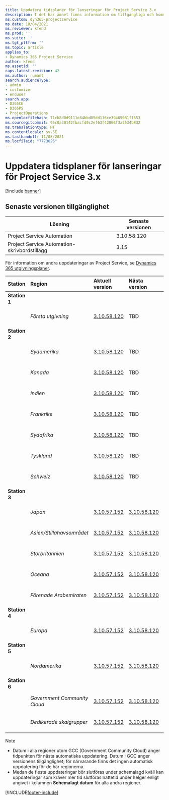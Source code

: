```yaml
---
title: Uppdatera tidsplaner för lanseringar för Project Service 3.x
description: I det här ämnet finns information om tillgängliga och kommande versioner av Dynamics 365 Project Service Automation.
ms.custom: dyn365-projectservice
ms.date: 10/04/2021
ms.reviewer: kfend
ms.prod: ''
ms.suite: ''
ms.tgt_pltfrm: ''
ms.topic: article
applies_to:
- Dynamics 365 Project Service
author: kfend
ms.assetid: ''
caps.latest.revision: 42
ms.author: rumant
search.audienceType:
- admin
- customizer
- enduser
search.app:
- D365CE
- D365PS
- ProjectOperations
ms.openlocfilehash: 71cb8d0d9111e84bbd85dd116ce39465081f1653
ms.sourcegitcommit: 95c0a30142fbacfd0c2ef63f42066f3a3534b832
ms.translationtype: HT
ms.contentlocale: sv-SE
ms.lasthandoff: 11/08/2021
ms.locfileid: "7773626"
---
```

# <a name="update-release-schedule-for-project-service-3x"></a>Uppdatera tidsplaner för lanseringar för Project Service 3.x

[!include [banner](../includes/psa-now-project-operations.md)]

## <a name="latest-version-availability"></a>Senaste versionen tillgänglighet

| Lösning  | Senaste versionen |
|-------|----|
| Project Service Automation    | 3.10.58.120 |
| Project Service Automation-skrivbordstillägg                | 3.15          |

För information om andra uppdateringar av Project Service, se [Dynamics 365 utgivningsplaner](/dynamics365/release-plans/). 

| Station  | Region | Aktuell version | Nästa version |  Schemalagt datum
| :---   | :---   | :---   | :---   |:---   |         
|<strong>Station 1</strong> | |  |  | |
| | <i>Första utgivning</i> | [3.10.58.120](whats-new-ur-37.md) | TBD | 03 december 2021
|<strong>Station 2</strong> | |  |  | |
| | <i>Sydamerika</i> | [3.10.58.120](whats-new-ur-37.md) | TBD | 10 december 2021
| | <i>Kanada</i> | [3.10.58.120](whats-new-ur-37.md) | TBD | 10 december 2021
| | <i>Indien</i> | [3.10.58.120](whats-new-ur-37.md) | TBD | 10 december 2021
| | <i>Frankrike</i> | [3.10.58.120](whats-new-ur-37.md) | TBD | 10 december 2021
| | <i>Sydafrika</i> | [3.10.58.120](whats-new-ur-37.md) | TBD | 10 december 2021
| | <i>Tyskland</i> | [3.10.58.120](whats-new-ur-37.md) | TBD | 10 december 2021
| | <i>Schweiz</i> | [3.10.58.120](whats-new-ur-37.md) | TBD | 10 december 2021
|<strong>Station 3</strong> | |  |  | |
| | <i>Japan</i> | [3.10.57.152](whats-new-ur-36.md) | [3.10.58.120](whats-new-ur-37.md) | 12 november 2021
| | <i>Asien/Stillahavsområdet</i> | [3.10.57.152](whats-new-ur-36.md) | [3.10.58.120](whats-new-ur-37.md) | 12 november 2021
| | <i>Storbritannien</i> | [3.10.57.152](whats-new-ur-36.md) | [3.10.58.120](whats-new-ur-37.md) | 12 november 2021
| | <i>Oceana</i> | [3.10.57.152](whats-new-ur-36.md) | [3.10.58.120](whats-new-ur-37.md) | 12 november 2021
| | <i>Förenade Arabemiraten</i> | [3.10.57.152](whats-new-ur-36.md) | [3.10.58.120](whats-new-ur-37.md) | 12 november 2021
|<strong>Station 4</strong> | |  |  | |
| | <i>Europa</i> | [3.10.57.152](whats-new-ur-36.md) | [3.10.58.120](whats-new-ur-37.md) | 19 november 2021
|<strong>Station 5</strong> | |  |  | |
| | <i>Nordamerika</i> | [3.10.57.152](whats-new-ur-36.md) | [3.10.58.120](whats-new-ur-37.md) | 03 december 2021
|<strong>Station 6</strong> | |  |  | |
| | <i>Government Community Cloud</i> | [3.10.57.152](whats-new-ur-36.md) | [3.10.58.120](whats-new-ur-37.md) | 03 december 2021
| | <i>Dedikerade skalgrupper</i> | [3.10.57.152](whats-new-ur-36.md) | [3.10.58.120](whats-new-ur-37.md) | 10 december 2021



>[!Note]
> - Datum i alla regioner utom GCC (Government Community Cloud) anger tidpunkten för nästa automatiska uppdatering. Datum i GCC anger versionens tillgänglighet; för närvarande finns det ingen automatisk uppdatering för de här regionerna.
> - Medan de flesta uppdateringar bör slutföras under schemalagd kväll kan uppdateringar som kräver mer tid slutföras nattetid under helger enligt angivet i kolumnen **Schemalagt datum** för alla andra regioner.


[!INCLUDE[footer-include](../includes/footer-banner.md)]
